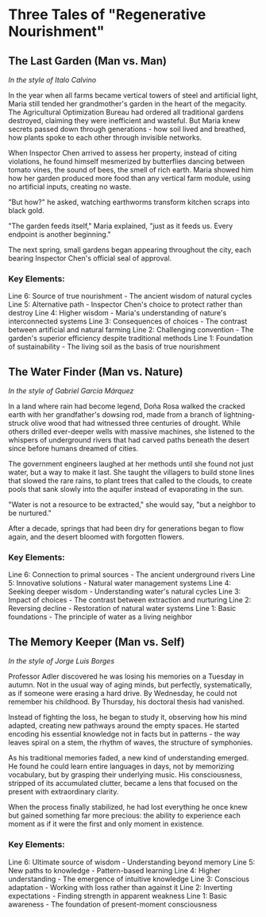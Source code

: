 # Three Tales of "Regenerative Nourishment"

## The Last Garden (Man vs. Man)
*In the style of Italo Calvino*

In the year when all farms became vertical towers of steel and artificial light, Maria still tended her grandmother's garden in the heart of the megacity. The Agricultural Optimization Bureau had ordered all traditional gardens destroyed, claiming they were inefficient and wasteful. But Maria knew secrets passed down through generations - how soil lived and breathed, how plants spoke to each other through invisible networks.

When Inspector Chen arrived to assess her property, instead of citing violations, he found himself mesmerized by butterflies dancing between tomato vines, the sound of bees, the smell of rich earth. Maria showed him how her garden produced more food than any vertical farm module, using no artificial inputs, creating no waste.

"But how?" he asked, watching earthworms transform kitchen scraps into black gold.

"The garden feeds itself," Maria explained, "just as it feeds us. Every endpoint is another beginning."

The next spring, small gardens began appearing throughout the city, each bearing Inspector Chen's official seal of approval.

### Key Elements:
Line 6: Source of true nourishment - The ancient wisdom of natural cycles
Line 5: Alternative path - Inspector Chen's choice to protect rather than destroy
Line 4: Higher wisdom - Maria's understanding of nature's interconnected systems
Line 3: Consequences of choices - The contrast between artificial and natural farming
Line 2: Challenging convention - The garden's superior efficiency despite traditional methods
Line 1: Foundation of sustainability - The living soil as the basis of true nourishment

## The Water Finder (Man vs. Nature)
*In the style of Gabriel García Márquez*

In a land where rain had become legend, Doña Rosa walked the cracked earth with her grandfather's dowsing rod, made from a branch of lightning-struck olive wood that had witnessed three centuries of drought. While others drilled ever-deeper wells with massive machines, she listened to the whispers of underground rivers that had carved paths beneath the desert since before humans dreamed of cities.

The government engineers laughed at her methods until she found not just water, but a way to make it last. She taught the villagers to build stone lines that slowed the rare rains, to plant trees that called to the clouds, to create pools that sank slowly into the aquifer instead of evaporating in the sun.

"Water is not a resource to be extracted," she would say, "but a neighbor to be nurtured."

After a decade, springs that had been dry for generations began to flow again, and the desert bloomed with forgotten flowers.

### Key Elements:
Line 6: Connection to primal sources - The ancient underground rivers
Line 5: Innovative solutions - Natural water management systems
Line 4: Seeking deeper wisdom - Understanding water's natural cycles
Line 3: Impact of choices - The contrast between extraction and nurturing
Line 2: Reversing decline - Restoration of natural water systems
Line 1: Basic foundations - The principle of water as a living neighbor

## The Memory Keeper (Man vs. Self)
*In the style of Jorge Luis Borges*

Professor Adler discovered he was losing his memories on a Tuesday in autumn. Not in the usual way of aging minds, but perfectly, systematically, as if someone were erasing a hard drive. By Wednesday, he could not remember his childhood. By Thursday, his doctoral thesis had vanished.

Instead of fighting the loss, he began to study it, observing how his mind adapted, creating new pathways around the empty spaces. He started encoding his essential knowledge not in facts but in patterns - the way leaves spiral on a stem, the rhythm of waves, the structure of symphonies.

As his traditional memories faded, a new kind of understanding emerged. He found he could learn entire languages in days, not by memorizing vocabulary, but by grasping their underlying music. His consciousness, stripped of its accumulated clutter, became a lens that focused on the present with extraordinary clarity.

When the process finally stabilized, he had lost everything he once knew but gained something far more precious: the ability to experience each moment as if it were the first and only moment in existence.

### Key Elements:
Line 6: Ultimate source of wisdom - Understanding beyond memory
Line 5: New paths to knowledge - Pattern-based learning
Line 4: Higher understanding - The emergence of intuitive knowledge
Line 3: Conscious adaptation - Working with loss rather than against it
Line 2: Inverting expectations - Finding strength in apparent weakness
Line 1: Basic awareness - The foundation of present-moment consciousness